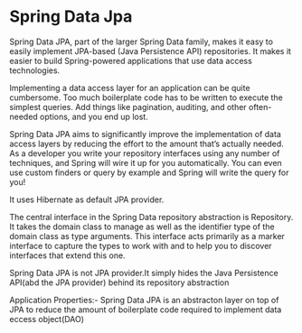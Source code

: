 # Spring Data Jpa

Spring Data JPA, part of the larger Spring Data family, makes it easy to easily implement JPA-based (Java Persistence API) repositories. It makes it easier to build Spring-powered applications that use data access technologies.

Implementing a data access layer for an application can be quite cumbersome. Too much boilerplate code has to be written to execute the simplest queries. Add things like pagination, auditing, and other often-needed options, and you end up lost.

Spring Data JPA aims to significantly improve the implementation of data access layers by reducing the effort to the amount that’s actually needed. As a developer you write your repository interfaces using any number of techniques, and Spring will wire it up for you automatically. You can even use custom finders or query by example and Spring will write the query for you!

It uses Hibernate as default JPA provider.

The central interface in the Spring Data repository abstraction is Repository. It takes the domain class to manage as well as the identifier type of the domain class as type arguments. This interface acts primarily as a marker interface to capture the types to work with and to help you to discover interfaces that extend this one.

Spring Data JPA is not JPA provider.It simply hides the Java Persistence API(abd the JPA provider) behind its repository abstraction

Application Properties:- Spring Data JPA is an abstracton layer on top of JPA to reduce the amount of boilerplate code required to implement data eccess object(DAO)
